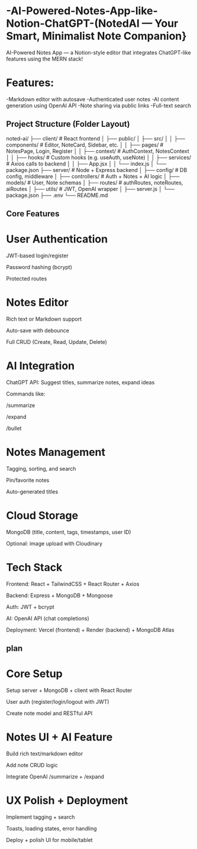# -AI-Powered-Notes-App-like-Notion-ChatGPT-(NotedAI — Your Smart, Minimalist Note Companion}

AI-Powered Notes App — a Notion-style editor that integrates ChatGPT-like features using the MERN stack!

# Features:
-Markdown editor with autosave
-Authenticated user notes
-AI content generation using OpenAI API
-Note sharing via public links
-Full-text search

## Project Structure (Folder Layout)

noted-ai/
├── client/                     # React frontend
│   ├── public/
│   ├── src/
│   │   ├── components/         # Editor, NoteCard, Sidebar, etc.
│   │   ├── pages/              # NotesPage, Login, Register
│   │   ├── context/            # AuthContext, NotesContext
│   │   ├── hooks/              # Custom hooks (e.g. useAuth, useNote)
│   │   ├── services/           # Axios calls to backend
│   │   ├── App.jsx
│   │   └── index.js
│   └── package.json
├── server/                     # Node + Express backend
│   ├── config/                 # DB config, middleware
│   ├── controllers/            # Auth + Notes + AI logic
│   ├── models/                 # User, Note schemas
│   ├── routes/                 # authRoutes, noteRoutes, aiRoutes
│   ├── utils/                  # JWT, OpenAI wrapper
│   ├── server.js
│   └── package.json
├── .env
└── README.md

## Core Features

# User Authentication

JWT-based login/register

Password hashing (bcrypt)

Protected routes

# Notes Editor

Rich text or Markdown support

Auto-save with debounce

Full CRUD (Create, Read, Update, Delete)

# AI Integration

ChatGPT API: Suggest titles, summarize notes, expand ideas

Commands like:

/summarize

/expand

/bullet

# Notes Management

Tagging, sorting, and search

Pin/favorite notes

Auto-generated titles

# Cloud Storage
MongoDB (title, content, tags, timestamps, user ID)

Optional: image upload with Cloudinary

# Tech Stack

Frontend: React + TailwindCSS + React Router + Axios

Backend: Express + MongoDB + Mongoose

Auth: JWT + bcrypt

AI: OpenAI API (chat completions)

Deployment: Vercel (frontend) + Render (backend) + MongoDB Atlas

## plan

 # Core Setup
 
 Setup server + MongoDB + client with React Router

 User auth (register/login/logout with JWT)

 Create note model and RESTful API

# Notes UI + AI Feature

 Build rich text/markdown editor

 Add note CRUD logic

 Integrate OpenAI /summarize + /expand

# UX Polish + Deployment

 Implement tagging + search

 Toasts, loading states, error handling

 Deploy + polish UI for mobile/tablet
